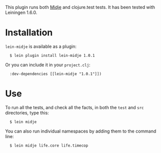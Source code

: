 This plugin runs both
[Midje](https://github.com/marick/Midje) and clojure.test
tests. It has been tested with Leiningen 1.6.0.


Installation
==========

`lein-midje` is available as a plugin:

      $ lein plugin install lein-midje 1.0.1

Or you can include it in your `project.clj`:

      :dev-dependencies [[lein-midje "1.0.1"]])


Use
==========

To run all the tests, and check all the facts, in both the
`test` and `src` directories, type this:

      $ lein midje 

You can also run individual namespaces by adding them to the
command line:

      $ lein midje life.core life.timecop

